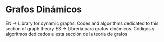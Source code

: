# Grafos Dinámicos

EN -> Library for dynamic graphs. Codes and algorithms dedicated to this section of graph theory
ES -> Librería para grafos dinámicos. Códigos y algoritmos dedicados a esta sección de la teoría de grafos

